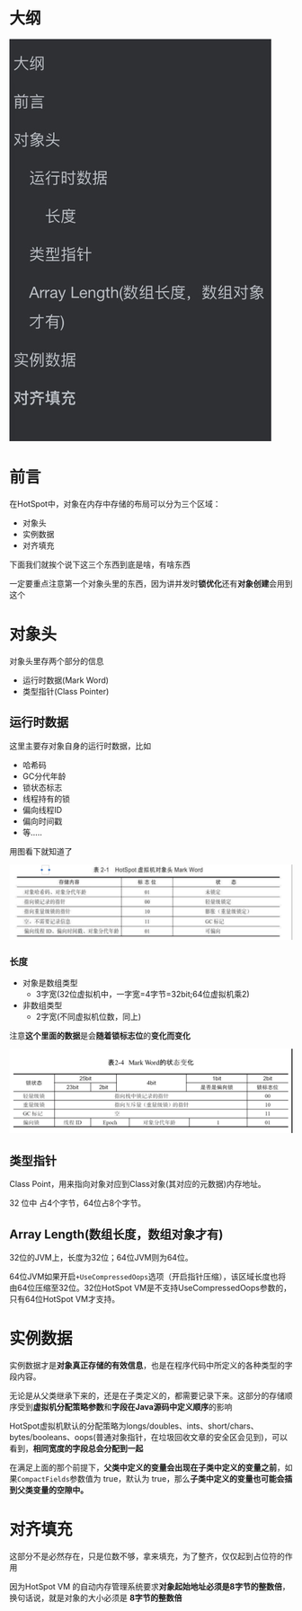 # 大纲

![](img/Xnip2019-06-17_22-04-24.jpg)

# 前言

在HotSpot中，对象在内存中存储的布局可以分为三个区域：

- 对象头
- 实例数据
- 对齐填充

下面我们就挨个说下这三个东西到底是啥，有啥东西

一定要重点注意第一个对象头里的东西，因为讲并发时**锁优化**还有**对象创建**会用到这个

# 对象头

对象头里存两个部分的信息

- 运行时数据(Mark Word)
- 类型指针(Class Pointer)

## 运行时数据

这里主要存对象自身的运行时数据，比如

- 哈希码
- GC分代年龄
- 锁状态标志
- 线程持有的锁
- 偏向线程ID
- 偏向时间戳
- 等…..

用图看下就知道了

![](img/Xnip2019-06-10_20-54-46.jpg)

### 长度

- 对象是数组类型
  - 3字宽(32位虚拟机中，一字宽=4字节=32bit;64位虚拟机乘2)
- 非数组类型
  - 2字宽(不同虚拟机位数，同上)

注意**这个里面的数据**是会**随着锁标志位**的**变化而变化**

![](img/Xnip2019-06-17_21-22-32.jpg)

## 类型指针

Class Point，用来指向对象对应到Class对象(其对应的元数据)内存地址。

32 位中 占4个字节，64位占8个字节。

## Array Length(数组长度，数组对象才有)

32位的JVM上，长度为32位；64位JVM则为64位。

64位JVM如果开启`+UseCompressedOops`选项（开启指针压缩），该区域长度也将由64位压缩至32位。32位HotSpot VM是不支持UseCompressedOops参数的，只有64位HotSpot VM才支持。

# 实例数据

实例数据才是**对象真正存储的有效信息**，也是在程序代码中所定义的各种类型的字段内容。

无论是从父类继承下来的，还是在子类定义的，都需要记录下来。这部分的存储顺序受到**虚拟机分配策略参数**和**字段在Java源码中定义顺序**的影响

HotSpot虚拟机默认的分配策略为longs/doubles、ints、short/chars、bytes/booleans、oops(普通对象指针，在垃圾回收文章的安全区会见到)，可以看到，**相同宽度的字段总会分配到一起**

在满足上面的那个前提下，**父类中定义的变量会出现在子类中定义的变量之前**，如果`CompactFields`参数值为 true，默认为 true，那么**子类中定义的变量也可能会插到父类变量的空隙中。**

# 对齐填充

这部分不是必然存在，只是位数不够，拿来填充，为了整齐，仅仅起到占位符的作用

因为HotSpot VM 的自动内存管理系统要求**对象起始地址必须是8字节的整数倍**，换句话说，就是对象的大小必须是 **8字节的整数倍**

 